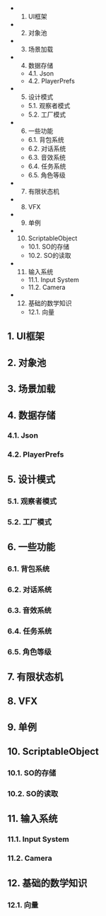 <!-- TOC -->

- 1. UI框架
- 2. 对象池
- 3. 场景加载
- 4. 数据存储
    - 4.1. Json
    - 4.2. PlayerPrefs
- 5. 设计模式
    - 5.1. 观察者模式
    - 5.2. 工厂模式
- 6. 一些功能
    - 6.1. 背包系统
    - 6.2. 对话系统
    - 6.3. 音效系统
    - 6.4. 任务系统
    - 6.5. 角色等级
- 7. 有限状态机
- 8. VFX
- 9. 单例
- 10. ScriptableObject
    - 10.1. SO的存储
    - 10.2. SO的读取
- 11. 输入系统
    - 11.1. Input System
    - 11.2. Camera
- 12. 基础的数学知识
    - 12.1. 向量

<!-- /TOC -->

## 1. UI框架

## 2. 对象池

## 3. 场景加载

## 4. 数据存储

### 4.1. Json

### 4.2. PlayerPrefs

## 5. 设计模式

### 5.1. 观察者模式

### 5.2. 工厂模式

## 6. 一些功能

### 6.1. 背包系统

### 6.2. 对话系统

### 6.3. 音效系统

### 6.4. 任务系统

### 6.5. 角色等级

## 7. 有限状态机

## 8. VFX

## 9. 单例

## 10. ScriptableObject

### 10.1. SO的存储

### 10.2. SO的读取

## 11. 输入系统

### 11.1. Input System

### 11.2. Camera

## 12. 基础的数学知识

### 12.1. 向量

